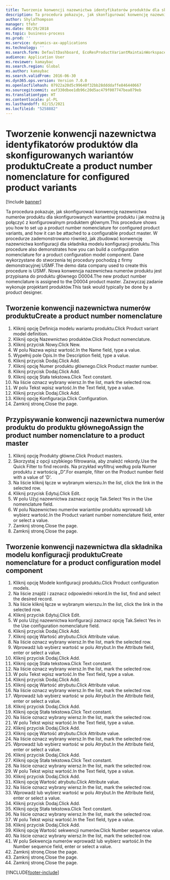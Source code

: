 ```yaml
---
title: Tworzenie konwencji nazewnictwa identyfikatorów produktów dla skonfigurowanych wariantów produktu
description: Ta procedura pokazuje, jak skonfigurować konwencję nazewnictwa numerów produktu dla skonfigurowanych wariantów produktu i jak można ją połączyć z konfigurowalnym produktem głównym.
author: ShylaThompson
manager: tfehr
ms.date: 08/29/2018
ms.topic: business-process
ms.prod: ''
ms.service: dynamics-ax-applications
ms.technology: ''
ms.search.form: DefaultDashboard, EcoResProductVariantMaintainWorkspace, EcoResNomenclature, EcoResProductListPage, EcoResProductDetails, PCProductConfigurationModelListPage, PCProductConfigurationModelDetails
audience: Application User
ms.reviewer: kamaybac
ms.search.region: Global
ms.author: kamaybac
ms.search.validFrom: 2016-06-30
ms.dyn365.ops.version: Version 7.0.0
ms.openlocfilehash: 07922a20d5c99640f32bb28ddddaffe846440667
ms.sourcegitcommit: eaf330dbee1db96c20d5ac479f007747bea079eb
ms.translationtype: HT
ms.contentlocale: pl-PL
ms.lasthandoff: 02/15/2021
ms.locfileid: "5258882"
---
```

# <a name="create-a-product-number-nomenclature-for-configured-product-variants"></a><span data-ttu-id="1cd46-103">Tworzenie konwencji nazewnictwa identyfikatorów produktów dla skonfigurowanych wariantów produktu</span><span class="sxs-lookup"><span data-stu-id="1cd46-103">Create a product number nomenclature for configured product variants</span></span>

[!include [banner](../../includes/banner.md)]

<span data-ttu-id="1cd46-104">Ta procedura pokazuje, jak skonfigurować konwencję nazewnictwa numerów produktu dla skonfigurowanych wariantów produktu i jak można ją połączyć z konfigurowalnym produktem głównym.</span><span class="sxs-lookup"><span data-stu-id="1cd46-104">This procedure shows you how to set up a product number nomenclature for configured product variants, and how it can be attached to a configurable product master.</span></span> <span data-ttu-id="1cd46-105">W procedurze zademonstrowano również, jak zbudować konwencję nazewnictwa konfiguracji dla składnika modelu konfiguracji produktu.</span><span class="sxs-lookup"><span data-stu-id="1cd46-105">This procedure also demonstrates how you can build a configuration nomenclature for a product configuration model component.</span></span> <span data-ttu-id="1cd46-106">Dane wykorzystane do stworzenia tej procedury pochodzą z firmy demonstracyjnej USMF.</span><span class="sxs-lookup"><span data-stu-id="1cd46-106">The demo data company used to create this procedure is USMF.</span></span> <span data-ttu-id="1cd46-107">Nowa konwencja nazewnictwa numerów produktu jest przypisana do produktu głównego D0004.</span><span class="sxs-lookup"><span data-stu-id="1cd46-107">The new product number nomenclature is assigned to the D0004 product master.</span></span> <span data-ttu-id="1cd46-108">Zazwyczaj zadanie wykonuje projektant produktów.</span><span class="sxs-lookup"><span data-stu-id="1cd46-108">This task would typically be done by a product designer.</span></span>


## <a name="create-a-product-number-nomenclature"></a><span data-ttu-id="1cd46-109">Tworzenie konwencji nazewnictwa numerów produktu</span><span class="sxs-lookup"><span data-stu-id="1cd46-109">Create a product number nomenclature</span></span>
1. <span data-ttu-id="1cd46-110">Kliknij opcję Definicja modelu wariantu produktu.</span><span class="sxs-lookup"><span data-stu-id="1cd46-110">Click Product variant model definition.</span></span>
2. <span data-ttu-id="1cd46-111">Kliknij opcję Nazewnictwo produktów.</span><span class="sxs-lookup"><span data-stu-id="1cd46-111">Click Product nomenclature.</span></span>
3. <span data-ttu-id="1cd46-112">Kliknij przycisk Nowy.</span><span class="sxs-lookup"><span data-stu-id="1cd46-112">Click New.</span></span>
4. <span data-ttu-id="1cd46-113">W polu Nazwa wpisz wartość.</span><span class="sxs-lookup"><span data-stu-id="1cd46-113">In the Name field, type a value.</span></span>
5. <span data-ttu-id="1cd46-114">Wypełnij pole Opis.</span><span class="sxs-lookup"><span data-stu-id="1cd46-114">In the Description field, type a value.</span></span>
6. <span data-ttu-id="1cd46-115">Kliknij przycisk Dodaj.</span><span class="sxs-lookup"><span data-stu-id="1cd46-115">Click Add.</span></span>
7. <span data-ttu-id="1cd46-116">Kliknij opcję Numer produktu głównego.</span><span class="sxs-lookup"><span data-stu-id="1cd46-116">Click Product master number.</span></span>
8. <span data-ttu-id="1cd46-117">Kliknij przycisk Dodaj.</span><span class="sxs-lookup"><span data-stu-id="1cd46-117">Click Add.</span></span>
9. <span data-ttu-id="1cd46-118">Kliknij opcję Stała tekstowa.</span><span class="sxs-lookup"><span data-stu-id="1cd46-118">Click Text constant.</span></span>
10. <span data-ttu-id="1cd46-119">Na liście oznacz wybrany wiersz.</span><span class="sxs-lookup"><span data-stu-id="1cd46-119">In the list, mark the selected row.</span></span>
11. <span data-ttu-id="1cd46-120">W polu Tekst wpisz wartość.</span><span class="sxs-lookup"><span data-stu-id="1cd46-120">In the Text field, type a value.</span></span>
12. <span data-ttu-id="1cd46-121">Kliknij przycisk Dodaj.</span><span class="sxs-lookup"><span data-stu-id="1cd46-121">Click Add.</span></span>
13. <span data-ttu-id="1cd46-122">Kliknij opcję Konfiguracja.</span><span class="sxs-lookup"><span data-stu-id="1cd46-122">Click Configuration.</span></span>
14. <span data-ttu-id="1cd46-123">Zamknij stronę.</span><span class="sxs-lookup"><span data-stu-id="1cd46-123">Close the page.</span></span>

## <a name="assign-the-product-number-nomenclature-to-a-product-master"></a><span data-ttu-id="1cd46-124">Przypisywanie konwencji nazewnictwa numerów produktu do produktu głównego</span><span class="sxs-lookup"><span data-stu-id="1cd46-124">Assign the product number nomenclature to a product master</span></span>
1. <span data-ttu-id="1cd46-125">Kliknij opcję Produkty główne.</span><span class="sxs-lookup"><span data-stu-id="1cd46-125">Click Product masters.</span></span>
2. <span data-ttu-id="1cd46-126">Skorzystaj z opcji szybkiego filtrowania, aby znaleźć rekordy.</span><span class="sxs-lookup"><span data-stu-id="1cd46-126">Use the Quick Filter to find records.</span></span> <span data-ttu-id="1cd46-127">Na przykład wyfiltruj według pola Numer produktu z wartością „D”.</span><span class="sxs-lookup"><span data-stu-id="1cd46-127">For example, filter on the Product number field with a value of 'D'.</span></span>
3. <span data-ttu-id="1cd46-128">Na liście kliknij łącze w wybranym wierszu.</span><span class="sxs-lookup"><span data-stu-id="1cd46-128">In the list, click the link in the selected row.</span></span>
4. <span data-ttu-id="1cd46-129">Kliknij przycisk Edytuj.</span><span class="sxs-lookup"><span data-stu-id="1cd46-129">Click Edit.</span></span>
5. <span data-ttu-id="1cd46-130">W polu Użyj nazewnictwa zaznacz opcję Tak.</span><span class="sxs-lookup"><span data-stu-id="1cd46-130">Select Yes in the Use nomenclature field.</span></span>
6. <span data-ttu-id="1cd46-131">W polu Nazewnictwo numerów wariantów produktu wprowadź lub wybierz wartość.</span><span class="sxs-lookup"><span data-stu-id="1cd46-131">In the Product variant number nomenclature field, enter or select a value.</span></span>
7. <span data-ttu-id="1cd46-132">Zamknij stronę.</span><span class="sxs-lookup"><span data-stu-id="1cd46-132">Close the page.</span></span>
8. <span data-ttu-id="1cd46-133">Zamknij stronę.</span><span class="sxs-lookup"><span data-stu-id="1cd46-133">Close the page.</span></span>

## <a name="create-nomenclature-for-a-product-configuration-model-component"></a><span data-ttu-id="1cd46-134">Tworzenie konwencji nazewnictwa dla składnika modelu konfiguracji produktu</span><span class="sxs-lookup"><span data-stu-id="1cd46-134">Create nomenclature for a product configuration model component</span></span>
1. <span data-ttu-id="1cd46-135">Kliknij opcję Modele konfiguracji produktu.</span><span class="sxs-lookup"><span data-stu-id="1cd46-135">Click Product configuration models.</span></span>
2. <span data-ttu-id="1cd46-136">Na liście znajdź i zaznacz odpowiedni rekord.</span><span class="sxs-lookup"><span data-stu-id="1cd46-136">In the list, find and select the desired record.</span></span>
3. <span data-ttu-id="1cd46-137">Na liście kliknij łącze w wybranym wierszu.</span><span class="sxs-lookup"><span data-stu-id="1cd46-137">In the list, click the link in the selected row.</span></span>
4. <span data-ttu-id="1cd46-138">Kliknij przycisk Edytuj.</span><span class="sxs-lookup"><span data-stu-id="1cd46-138">Click Edit.</span></span>
5. <span data-ttu-id="1cd46-139">W polu Użyj nazewnictwa konfiguracji zaznacz opcję Tak.</span><span class="sxs-lookup"><span data-stu-id="1cd46-139">Select Yes in the Use configuration nomenclature field.</span></span>
6. <span data-ttu-id="1cd46-140">Kliknij przycisk Dodaj.</span><span class="sxs-lookup"><span data-stu-id="1cd46-140">Click Add.</span></span>
7. <span data-ttu-id="1cd46-141">Kliknij opcję Wartość atrybutu.</span><span class="sxs-lookup"><span data-stu-id="1cd46-141">Click Attribute value.</span></span>
8. <span data-ttu-id="1cd46-142">Na liście oznacz wybrany wiersz.</span><span class="sxs-lookup"><span data-stu-id="1cd46-142">In the list, mark the selected row.</span></span>
9. <span data-ttu-id="1cd46-143">Wprowadź lub wybierz wartość w polu Atrybut.</span><span class="sxs-lookup"><span data-stu-id="1cd46-143">In the Attribute field, enter or select a value.</span></span>
10. <span data-ttu-id="1cd46-144">Kliknij przycisk Dodaj.</span><span class="sxs-lookup"><span data-stu-id="1cd46-144">Click Add.</span></span>
11. <span data-ttu-id="1cd46-145">Kliknij opcję Stała tekstowa.</span><span class="sxs-lookup"><span data-stu-id="1cd46-145">Click Text constant.</span></span>
12. <span data-ttu-id="1cd46-146">Na liście oznacz wybrany wiersz.</span><span class="sxs-lookup"><span data-stu-id="1cd46-146">In the list, mark the selected row.</span></span>
13. <span data-ttu-id="1cd46-147">W polu Tekst wpisz wartość.</span><span class="sxs-lookup"><span data-stu-id="1cd46-147">In the Text field, type a value.</span></span>
14. <span data-ttu-id="1cd46-148">Kliknij przycisk Dodaj.</span><span class="sxs-lookup"><span data-stu-id="1cd46-148">Click Add.</span></span>
15. <span data-ttu-id="1cd46-149">Kliknij opcję Wartość atrybutu.</span><span class="sxs-lookup"><span data-stu-id="1cd46-149">Click Attribute value.</span></span>
16. <span data-ttu-id="1cd46-150">Na liście oznacz wybrany wiersz.</span><span class="sxs-lookup"><span data-stu-id="1cd46-150">In the list, mark the selected row.</span></span>
17. <span data-ttu-id="1cd46-151">Wprowadź lub wybierz wartość w polu Atrybut.</span><span class="sxs-lookup"><span data-stu-id="1cd46-151">In the Attribute field, enter or select a value.</span></span>
18. <span data-ttu-id="1cd46-152">Kliknij przycisk Dodaj.</span><span class="sxs-lookup"><span data-stu-id="1cd46-152">Click Add.</span></span>
19. <span data-ttu-id="1cd46-153">Kliknij opcję Stała tekstowa.</span><span class="sxs-lookup"><span data-stu-id="1cd46-153">Click Text constant.</span></span>
20. <span data-ttu-id="1cd46-154">Na liście oznacz wybrany wiersz.</span><span class="sxs-lookup"><span data-stu-id="1cd46-154">In the list, mark the selected row.</span></span>
21. <span data-ttu-id="1cd46-155">W polu Tekst wpisz wartość.</span><span class="sxs-lookup"><span data-stu-id="1cd46-155">In the Text field, type a value.</span></span>
22. <span data-ttu-id="1cd46-156">Kliknij przycisk Dodaj.</span><span class="sxs-lookup"><span data-stu-id="1cd46-156">Click Add.</span></span>
23. <span data-ttu-id="1cd46-157">Kliknij opcję Wartość atrybutu.</span><span class="sxs-lookup"><span data-stu-id="1cd46-157">Click Attribute value.</span></span>
24. <span data-ttu-id="1cd46-158">Na liście oznacz wybrany wiersz.</span><span class="sxs-lookup"><span data-stu-id="1cd46-158">In the list, mark the selected row.</span></span>
25. <span data-ttu-id="1cd46-159">Wprowadź lub wybierz wartość w polu Atrybut.</span><span class="sxs-lookup"><span data-stu-id="1cd46-159">In the Attribute field, enter or select a value.</span></span>
26. <span data-ttu-id="1cd46-160">Kliknij przycisk Dodaj.</span><span class="sxs-lookup"><span data-stu-id="1cd46-160">Click Add.</span></span>
27. <span data-ttu-id="1cd46-161">Kliknij opcję Stała tekstowa.</span><span class="sxs-lookup"><span data-stu-id="1cd46-161">Click Text constant.</span></span>
28. <span data-ttu-id="1cd46-162">Na liście oznacz wybrany wiersz.</span><span class="sxs-lookup"><span data-stu-id="1cd46-162">In the list, mark the selected row.</span></span>
29. <span data-ttu-id="1cd46-163">W polu Tekst wpisz wartość.</span><span class="sxs-lookup"><span data-stu-id="1cd46-163">In the Text field, type a value.</span></span>
30. <span data-ttu-id="1cd46-164">Kliknij przycisk Dodaj.</span><span class="sxs-lookup"><span data-stu-id="1cd46-164">Click Add.</span></span>
31. <span data-ttu-id="1cd46-165">Kliknij opcję Wartość atrybutu.</span><span class="sxs-lookup"><span data-stu-id="1cd46-165">Click Attribute value.</span></span>
32. <span data-ttu-id="1cd46-166">Na liście oznacz wybrany wiersz.</span><span class="sxs-lookup"><span data-stu-id="1cd46-166">In the list, mark the selected row.</span></span>
33. <span data-ttu-id="1cd46-167">Wprowadź lub wybierz wartość w polu Atrybut.</span><span class="sxs-lookup"><span data-stu-id="1cd46-167">In the Attribute field, enter or select a value.</span></span>
34. <span data-ttu-id="1cd46-168">Kliknij przycisk Dodaj.</span><span class="sxs-lookup"><span data-stu-id="1cd46-168">Click Add.</span></span>
35. <span data-ttu-id="1cd46-169">Kliknij opcję Stała tekstowa.</span><span class="sxs-lookup"><span data-stu-id="1cd46-169">Click Text constant.</span></span>
36. <span data-ttu-id="1cd46-170">Na liście oznacz wybrany wiersz.</span><span class="sxs-lookup"><span data-stu-id="1cd46-170">In the list, mark the selected row.</span></span>
37. <span data-ttu-id="1cd46-171">W polu Tekst wpisz wartość.</span><span class="sxs-lookup"><span data-stu-id="1cd46-171">In the Text field, type a value.</span></span>
38. <span data-ttu-id="1cd46-172">Kliknij przycisk Dodaj.</span><span class="sxs-lookup"><span data-stu-id="1cd46-172">Click Add.</span></span>
39. <span data-ttu-id="1cd46-173">Kliknij opcję Wartość sekwencji numerów.</span><span class="sxs-lookup"><span data-stu-id="1cd46-173">Click Number sequence value.</span></span>
40. <span data-ttu-id="1cd46-174">Na liście oznacz wybrany wiersz.</span><span class="sxs-lookup"><span data-stu-id="1cd46-174">In the list, mark the selected row.</span></span>
41. <span data-ttu-id="1cd46-175">W polu Sekwencja numerów wprowadź lub wybierz wartość.</span><span class="sxs-lookup"><span data-stu-id="1cd46-175">In the Number sequence field, enter or select a value.</span></span>
42. <span data-ttu-id="1cd46-176">Zamknij stronę.</span><span class="sxs-lookup"><span data-stu-id="1cd46-176">Close the page.</span></span>
43. <span data-ttu-id="1cd46-177">Zamknij stronę.</span><span class="sxs-lookup"><span data-stu-id="1cd46-177">Close the page.</span></span>
44. <span data-ttu-id="1cd46-178">Zamknij stronę.</span><span class="sxs-lookup"><span data-stu-id="1cd46-178">Close the page.</span></span>



[!INCLUDE[footer-include](../../../includes/footer-banner.md)]